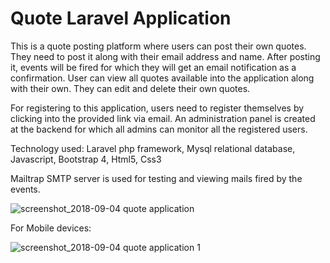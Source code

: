 # Quote Laravel Application

This is a quote posting platform where users can post their own quotes. They need to post it along with their email address and 
name. After posting it, events will be fired for which they will get an email notification as a confirmation. User can view all quotes available into the application 
along with their own. They can edit and delete their own quotes.

For registering to this application, users need to register themselves by clicking into the provided link via email.
An administration panel is created at the backend for which all admins can monitor all the registered users.

Technology used: Laravel php framework, Mysql relational database, Javascript, Bootstrap 4, Html5, Css3

Mailtrap SMTP server is used for testing and viewing mails fired by the events. 


![screenshot_2018-09-04 quote application](https://user-images.githubusercontent.com/21248324/45078917-028ba000-b113-11e8-8d70-1c86cf3b9d8f.png)

For Mobile devices:

![screenshot_2018-09-04 quote application 1](https://user-images.githubusercontent.com/21248324/45078914-015a7300-b113-11e8-8074-2f68c5f83dee.png)







